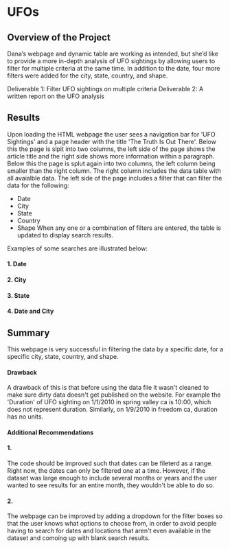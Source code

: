 # UFOs
## Overview of the Project
Dana’s webpage and dynamic table are working as intended, but she’d like to provide a more in-depth analysis of UFO sightings by allowing users to filter for multiple criteria at the same time. In addition to the date, four more filters were added for the city, state, country, and shape.

Deliverable 1: Filter UFO sightings on multiple criteria
Deliverable 2: A written report on the UFO analysis

## Results
Upon loading the HTML webpage the user sees a navigation bar for 'UFO Sightings' and a page header with the title 'The Truth Is Out There'. Below this the page is slpit into two columns, the left side of the page shows the article title and the right side shows more information within a paragraph. Below this the page is splut again into two columns, the left column being smaller than the right column. The right column includes the data table with all avaialble data. The left side of the page includes a filter that can filter the data for the following:
- Date 
- City
- State
- Country
- Shape
When any one or a combination of filters are entered, the table is updated to display search results.

Examples of some searches are illustrated below:
#### 1. Date

#### 2. City

#### 3. State

#### 4. Date and City

## Summary
This webpage is very successful in filtering the data by a specific date, for  a specific city, state, country, and shape.
#### Drawback
A drawback of this is that before using the data file it wasn't cleaned to make sure dirty data doesn't get published on the website. For example the 'Duration' of UFO sighting on 1/1/2010 in spring valley ca is 10:00, which does not represent duration. Similarly, on 1/9/2010 in freedom ca, duration has no units.

#### Additional Recommendations
#### 1.
The code should be improved such that dates can be fileterd as a range. Right now, the dates can only be filtered one at a time. However, if the dataset was large enough to include several months or years and the user wanted to see results for an entire month, they wouldn't be able to do so.
#### 2.
The webpage can be improved by adding a dropdown for the filter boxes so that the user knows what options to choose from, in order to avoid people having to search for dates and locations that aren't even available in the dataset and comoing up with blank search results.